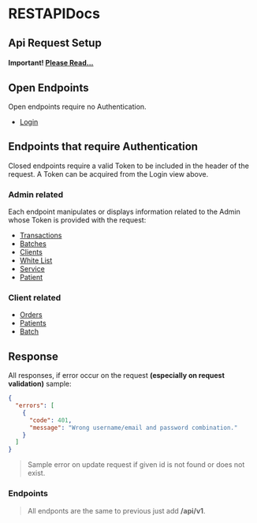# RESTAPIDocs

## Api Request Setup
#### Important! [Please Read...](/config.md)


## Open Endpoints

Open endpoints require no Authentication.

* [Login](auth/login.md)

## Endpoints that require Authentication

Closed endpoints require a valid Token to be included in the header of the
request. A Token can be acquired from the Login view above.

### Admin related

Each endpoint manipulates or displays information related to the Admin whose
Token is provided with the request:

* [Transactions](admin/transaction/index.md)
* [Batches](admin/batch/index.md)
* [Clients](admin/clients/index.md)
* [White List](admin/white-list/index.md)
* [Service](admin/service/index.md)
* [Patient](admin/patient/index.md)

### Client related

* [Orders](client/order/index.md)
* [Patients](client/patient/index.md)
* [Batch](client/batch/index.md)

## Response
All responses, if error occur on the request **(especially on request validation)** sample:

```json
{
  "errors": [
    {
      "code": 401,
      "message": "Wrong username/email and password combination."
    }
  ]
}
```
> Sample error on update request if given id is not found or does not exist.

### Endpoints

> All endponts are the same to previous just add **/api/v1**.
